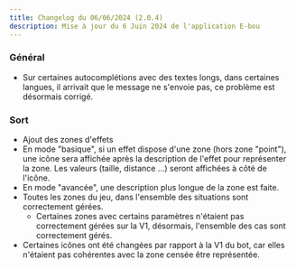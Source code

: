 ```yaml
---
title: Changelog du 06/06/2024 (2.0.4)
description: Mise à jour du 6 Juin 2024 de l'application E-bou
---
```


### Général
- Sur certaines autocomplétions avec des textes longs, dans certaines langues, il arrivait que le message ne s'envoie pas, ce problème est désormais corrigé.
### Sort
- Ajout des zones d'effets
- En mode "basique", si un effet dispose d'une zone (hors zone "point"), une icône sera affichée après la description de l'effet pour représenter la zone. Les valeurs (taille, distance ...) seront affichées à côté de l'icône.
- En mode "avancée", une description plus longue de la zone est faite.
- Toutes les zones du jeu, dans l'ensemble des situations sont correctement gérées.
  - Certaines zones avec certains paramètres n'étaient pas correctement gérées sur la V1, désormais, l'ensemble des cas sont correctement gérés.
- Certaines icônes ont été changées par rapport à la V1 du bot, car elles n'étaient pas cohérentes avec la zone censée être représentée.